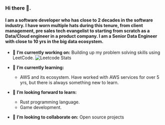 ### Hi there 👋. 

#### I am a software developer who has close to 2 decades in the software industry. I have worn multiple hats during this tenure, from client management, pre sales tech evangelist to starting from scratch as a Data/Cloud engineer in a product company. I am a Senior Data Engineer with close to 10 yrs in the big data ecosystem.

- 🔭 **I’m currently working on:** Building up my problem solving skills using LeetCode. 
    ![Leetcode Stats](https://leetcard.jacoblin.cool/keshav_bhashyam)
    
- 🌱 **I’m currently learning:**
  - AWS and its ecosystem. Have worked with AWS services for over 5 yrs, but there is always something new to learn. 
  
- 🌱 **I’m looking forward to learn:**
  - Rust programming language.
  - Game development.
  
- 👯 **I’m looking to collaborate on:** Open source projects
